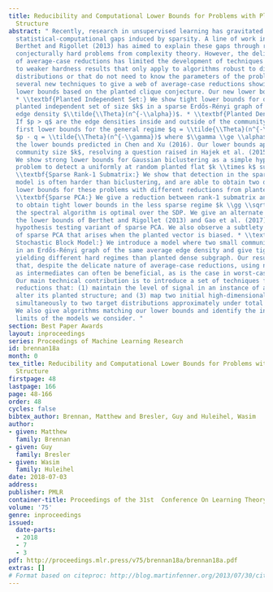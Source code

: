 ```yaml
---
title: Reducibility and Computational Lower Bounds for Problems with Planted Sparse
  Structure
abstract: " Recently, research in unsupervised learning has gravitated towards exploring
  statistical-computational gaps induced by sparsity. A line of work initiated in
  Berthet and Rigollet (2013) has aimed to explain these gaps through reductions to
  conjecturally hard problems from complexity theory. However, the delicate nature
  of average-case reductions has limited the development of techniques and often led
  to weaker hardness results that only apply to algorithms robust to different noise
  distributions or that do not need to know the parameters of the problem. We introduce
  several new techniques to give a web of average-case reductions showing strong computational
  lower bounds based on the planted clique conjecture. Our new lower bounds include:
  * \\textbf{Planted Independent Set:} We show tight lower bounds for detecting a
  planted independent set of size $k$ in a sparse Erdős-Rényi graph of size $n$ with
  edge density $\\tilde{\\Theta}(n^{-\\alpha})$. * \\textbf{Planted Dense Subgraph:}
  If $p > q$ are the edge densities inside and outside of the community, we show the
  first lower bounds for the general regime $q = \\tilde{\\Theta}(n^{-\\alpha})$ and
  $p - q = \\tilde{\\Theta}(n^{-\\gamma})$ where $\\gamma \\ge \\alpha$, matching
  the lower bounds predicted in Chen and Xu (2016). Our lower bounds apply to a deterministic
  community size $k$, resolving a question raised in Hajek et al. (2015). * \\textbf{Biclustering:}
  We show strong lower bounds for Gaussian biclustering as a simple hypothesis testing
  problem to detect a uniformly at random planted flat $k \\times k$ submatrix. *
  \\textbf{Sparse Rank-1 Submatrix:} We show that detection in the sparse spiked Wigner
  model is often harder than biclustering, and are able to obtain two different tight
  lower bounds for these problems with different reductions from planted clique. *
  \\textbf{Sparse PCA:} We give a reduction between rank-1 submatrix and sparse PCA
  to obtain tight lower bounds in the less sparse regime $k \\gg \\sqrt{n}$, when
  the spectral algorithm is optimal over the SDP. We give an alternate reduction recovering
  the lower bounds of Berthet and Rigollet (2013) and Gao et al. (2017) in the simple
  hypothesis testing variant of sparse PCA. We also observe a subtlety in the complexity
  of sparse PCA that arises when the planted vector is biased. * \\textbf{Subgraph
  Stochastic Block Model:} We introduce a model where two small communities are planted
  in an Erdős-Rényi graph of the same average edge density and give tight lower bounds
  yielding different hard regimes than planted dense subgraph. Our results demonstrate
  that, despite the delicate nature of average-case reductions, using natural problems
  as intermediates can often be beneficial, as is the case in worst-case complexity.
  Our main technical contribution is to introduce a set of techniques for average-case
  reductions that: (1) maintain the level of signal in an instance of a problem; (2)
  alter its planted structure; and (3) map two initial high-dimensional distributions
  simultaneously to two target distributions approximately under total variation.
  We also give algorithms matching our lower bounds and identify the information-theoretic
  limits of the models we consider. "
section: Best Paper Awards
layout: inproceedings
series: Proceedings of Machine Learning Research
id: brennan18a
month: 0
tex_title: Reducibility and Computational Lower Bounds for Problems with Planted Sparse
  Structure
firstpage: 48
lastpage: 166
page: 48-166
order: 48
cycles: false
bibtex_author: Brennan, Matthew and Bresler, Guy and Huleihel, Wasim
author:
- given: Matthew
  family: Brennan
- given: Guy
  family: Bresler
- given: Wasim
  family: Huleihel
date: 2018-07-03
address: 
publisher: PMLR
container-title: Proceedings of the 31st  Conference On Learning Theory
volume: '75'
genre: inproceedings
issued:
  date-parts:
  - 2018
  - 7
  - 3
pdf: http://proceedings.mlr.press/v75/brennan18a/brennan18a.pdf
extras: []
# Format based on citeproc: http://blog.martinfenner.org/2013/07/30/citeproc-yaml-for-bibliographies/
---
```

